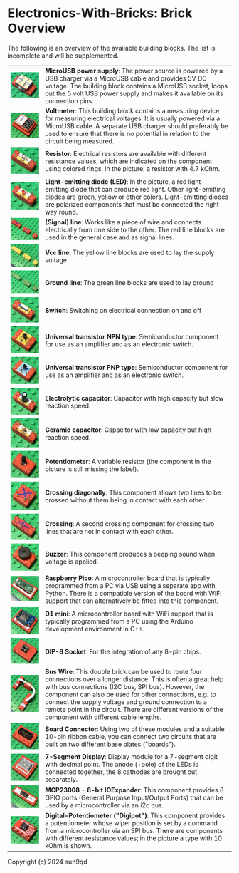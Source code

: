 # Electronics-With-Bricks: Brick Overview

The following is an overview of the available building blocks. The list is incomplete and will be supplemented.

| | |
|:--------------------------------------------------------|:-----------------------------------------|
|![MicroUsbPowerSupply](img/Brick_MicroUsbPowerSupply.jpg)|**MicroUSB power supply**: The power source is powered by a USB charger via a MicroUSB cable and provides 5V DC voltage. The building block contains a MicroUSB socket, loops out the 5 volt USB power supply and makes it available on its connection pins.|
|![Voltmeter](img/Brick_Voltmeter.jpg)|**Voltmeter**: This building block contains a measuring device for measuring electrical voltages. It is usually powered via a MicroUSB cable. A separate USB charger should preferably be used to ensure that there is no potential in relation to the circuit being measured.|
|![Resistor](img/Brick_Resistor.jpg)|**Resistor**: Electrical resistors are available with different resistance values, which are indicated on the component using colored rings. In the picture, a resistor with 4.7 kOhm.|
|![LED](img/Brick_LED.jpg)|**Light-emitting diode (LED)**: In the picture, a red light-emitting diode that can produce red light. Other light-emitting diodes are green, yellow or other colors. Light-emitting diodes are polarized components that must be connected the right way round.|
|![SignalWire](img/Brick_SignalWire.jpg)|**(Signal) line**: Works like a piece of wire and connects electrically from one side to the other. The red line blocks are used in the general case and as signal lines.|
|![VccWire](img/Brick_VccWire.jpg)|**Vcc line**: The yellow line blocks are used to lay the supply voltage|
|![GroundWire](img/Brick_GroundWire.jpg)|**Ground line**: The green line blocks are used to lay ground|
|![Switch](img/Brick_Switch.jpg)|**Switch**: Switching an electrical connection on and off|
|![npnTransistor](img/Brick_NpnTransistor.jpg)|**Universal transistor NPN type**: Semiconductor component for use as an amplifier and as an electronic switch.|
|![pnpTransistor](img/Brick_PnpTransistor.jpg)|**Universal transistor PNP type**: Semiconductor component for use as an amplifier and as an electronic switch.|
|![Elko](img/Brick_Elko.jpg)|**Electrolytic capacitor**: Capacitor with high capacity but slow reaction speed.|
|![Ceramic capacitor](img/Brick_Kerko.jpg)|**Ceramic capacitor**: Capacitor with low capacity but high reaction speed.|
|![Potentiometer](img/Brick_Potentiometer.jpg)|**Potentiometer**: A variable resistor (the component in the picture is still missing the label).|
|![Crossing diagonally](img/Brick_CrossingDiag.jpg)|**Crossing diagonally**: This component allows two lines to be crossed without them being in contact with each other.|
|![Crossing](img/Brick_Crossing.jpg)|**Crossing**: A second crossing component for crossing two lines that are not in contact with each other.|
|![Buzzer](img/Brick_Buzzer.jpg)|**Buzzer**: This component produces a beeping sound when voltage is applied.|
|![Raspberry Pico](img/Brick_RaspberryPico.jpg)|**Raspberry Pico**: A microcontroller board that is typically programmed from a PC via USB using a separate app with Python. There is a compatible version of the board with WiFi support that can alternatively be fitted into this component.|
|![D1 mini](img/Brick_D1mini.jpg)|**D1 mini**: A microcontroller board with WiFi support that is typically programmed from a PC using the Arduino development environment in C++.|
|![DIP-8 Socket](img/Brick_DIP8Socket.jpg)|**DIP-8 Socket**: For the integration of any 8-pin chips.|
|![Bus Wire](img/Brick_BusWire.jpg)|**Bus Wire**: This double brick can be used to route four connections over a longer distance. This is often a great help with bus connections (I2C bus, SPI bus). However, the component can also be used for other connections, e.g. to connect the supply voltage and ground connection to a remote point in the circuit. There are different versions of the component with different cable lengths.|
|![BoardConnector](img/Brick_BoardConnector.jpg)|**Board Connector**: Using two of these modules and a suitable 10-pin ribbon cable, you can connect two circuits that are built on two different base plates ("boards").|
|![7-Segment Display](img/Brick_7SegmentDisplay.jpg)|**7-Segment Display**: Display module for a 7-segment digit with decimal point. The anode (+pole) of the LEDs is connected together, the 8 cathodes are brought out separately.|
|![IOExpander](img/Brick_IOExpander.jpg)|**MCP23008 - 8-bit IOExpander**: This component provides 8 GPIO ports (General Purpose Input/Output Ports) that can be used by a microcontroller via an i2c bus.|
|![DigiPot](img/Brick_DigiPot.jpg)|**Digital-Potentiometer ("Digipot")**: This component provides a potentiometer whose wiper position is set by a command from a microcontroller via an SPI bus. There are components with different resistance values; in the picture a type with 10 kOhm is shown.|


Copyright (c) 2024 sun9qd

